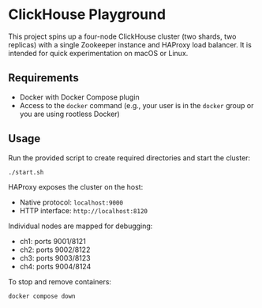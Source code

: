 # ClickHouse Playground

This project spins up a four-node ClickHouse cluster (two shards, two replicas) with a single Zookeeper instance and HAProxy load balancer. It is intended for quick experimentation on macOS or Linux.

## Requirements
- Docker with Docker Compose plugin
- Access to the `docker` command (e.g., your user is in the `docker` group or you are using rootless Docker)

## Usage
Run the provided script to create required directories and start the cluster:

```bash
./start.sh
```

HAProxy exposes the cluster on the host:

- Native protocol: `localhost:9000`
- HTTP interface: `http://localhost:8120`

Individual nodes are mapped for debugging:

- ch1: ports 9001/8121
- ch2: ports 9002/8122
- ch3: ports 9003/8123
- ch4: ports 9004/8124

To stop and remove containers:

```bash
docker compose down
```
